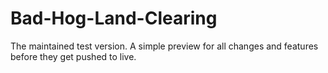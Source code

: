 # Bad-Hog-Land-Clearing

The maintained test version. A simple preview for all changes and features before they get pushed to live.
